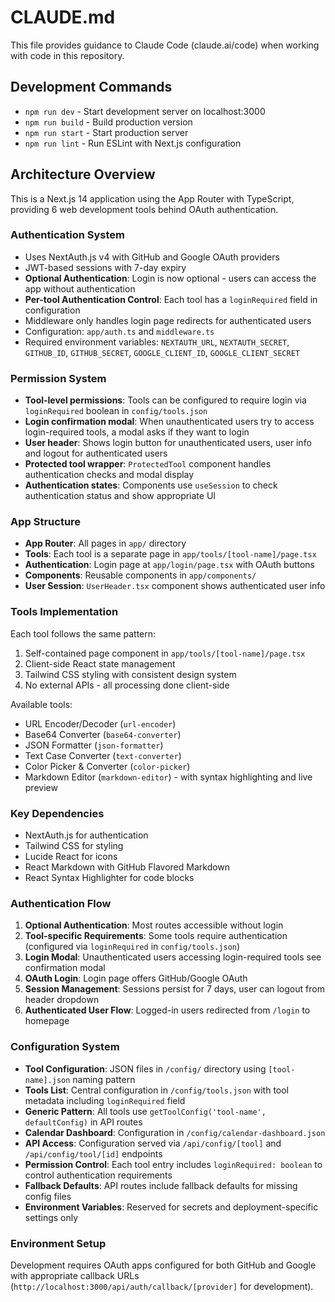 # CLAUDE.md

This file provides guidance to Claude Code (claude.ai/code) when working with code in this repository.

## Development Commands

- `npm run dev` - Start development server on localhost:3000
- `npm run build` - Build production version
- `npm run start` - Start production server
- `npm run lint` - Run ESLint with Next.js configuration

## Architecture Overview

This is a Next.js 14 application using the App Router with TypeScript, providing 6 web development tools behind OAuth authentication.

### Authentication System
- Uses NextAuth.js v4 with GitHub and Google OAuth providers
- JWT-based sessions with 7-day expiry
- **Optional Authentication**: Login is now optional - users can access the app without authentication
- **Per-tool Authentication Control**: Each tool has a `loginRequired` field in configuration
- Middleware only handles login page redirects for authenticated users
- Configuration: `app/auth.ts` and `middleware.ts`
- Required environment variables: `NEXTAUTH_URL`, `NEXTAUTH_SECRET`, `GITHUB_ID`, `GITHUB_SECRET`, `GOOGLE_CLIENT_ID`, `GOOGLE_CLIENT_SECRET`

### Permission System
- **Tool-level permissions**: Tools can be configured to require login via `loginRequired` boolean in `config/tools.json`
- **Login confirmation modal**: When unauthenticated users try to access login-required tools, a modal asks if they want to login
- **User header**: Shows login button for unauthenticated users, user info and logout for authenticated users
- **Protected tool wrapper**: `ProtectedTool` component handles authentication checks and modal display
- **Authentication states**: Components use `useSession` to check authentication status and show appropriate UI

### App Structure
- **App Router**: All pages in `app/` directory
- **Tools**: Each tool is a separate page in `app/tools/[tool-name]/page.tsx`
- **Authentication**: Login page at `app/login/page.tsx` with OAuth buttons
- **Components**: Reusable components in `app/components/`
- **User Session**: `UserHeader.tsx` component shows authenticated user info

### Tools Implementation
Each tool follows the same pattern:
1. Self-contained page component in `app/tools/[tool-name]/page.tsx`
2. Client-side React state management
3. Tailwind CSS styling with consistent design system
4. No external APIs - all processing done client-side

Available tools:
- URL Encoder/Decoder (`url-encoder`)
- Base64 Converter (`base64-converter`) 
- JSON Formatter (`json-formatter`)
- Text Case Converter (`text-converter`)
- Color Picker & Converter (`color-picker`)
- Markdown Editor (`markdown-editor`) - with syntax highlighting and live preview

### Key Dependencies
- NextAuth.js for authentication
- Tailwind CSS for styling
- Lucide React for icons
- React Markdown with GitHub Flavored Markdown
- React Syntax Highlighter for code blocks

### Authentication Flow
1. **Optional Authentication**: Most routes accessible without login
2. **Tool-specific Requirements**: Some tools require authentication (configured via `loginRequired` in `config/tools.json`)
3. **Login Modal**: Unauthenticated users accessing login-required tools see confirmation modal
4. **OAuth Login**: Login page offers GitHub/Google OAuth
5. **Session Management**: Sessions persist for 7 days, user can logout from header dropdown
6. **Authenticated User Flow**: Logged-in users redirected from `/login` to homepage

### Configuration System
- **Tool Configuration**: JSON files in `/config/` directory using `[tool-name].json` naming pattern
- **Tools List**: Central configuration in `/config/tools.json` with tool metadata including `loginRequired` field
- **Generic Pattern**: All tools use `getToolConfig('tool-name', defaultConfig)` in API routes
- **Calendar Dashboard**: Configuration in `/config/calendar-dashboard.json`
- **API Access**: Configuration served via `/api/config/[tool]` and `/api/config/tool/[id]` endpoints
- **Permission Control**: Each tool entry includes `loginRequired: boolean` to control authentication requirements
- **Fallback Defaults**: API routes include fallback defaults for missing config files
- **Environment Variables**: Reserved for secrets and deployment-specific settings only

### Environment Setup
Development requires OAuth apps configured for both GitHub and Google with appropriate callback URLs (`http://localhost:3000/api/auth/callback/[provider]` for development).
